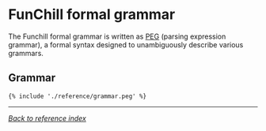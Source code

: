 # FunChill formal grammar

The Funchill formal grammar is written as [PEG](https://bford.info/pub/lang/peg.pdf) (parsing expression grammar), a formal syntax designed to unambiguously describe various grammars.

## Grammar

```
{% include './reference/grammar.peg' %}
```

---

*[Back to reference index](./index.md)*
